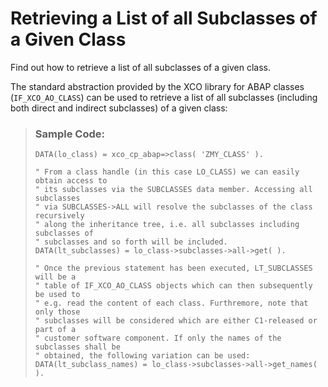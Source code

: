 <!-- loiof9cb50b7d69e452995703eea81fb8753 -->

# Retrieving a List of all Subclasses of a Given Class

Find out how to retrieve a list of all subclasses of a given class.

The standard abstraction provided by the XCO library for ABAP classes \(`IF_XCO_AO_CLASS`\) can be used to retrieve a list of all subclasses \(including both direct and indirect subclasses\) of a given class:

> ### Sample Code:  
> ```abap
> DATA(lo_class) = xco_cp_abap=>class( 'ZMY_CLASS' ).
>  
> " From a class handle (in this case LO_CLASS) we can easily obtain access to
> " its subclasses via the SUBCLASSES data member. Accessing all subclasses
> " via SUBCLASSES->ALL will resolve the subclasses of the class recursively
> " along the inheritance tree, i.e. all subclasses including subclasses of
> " subclasses and so forth will be included.
> DATA(lt_subclasses) = lo_class->subclasses->all->get( ).
>  
> " Once the previous statement has been executed, LT_SUBCLASSES will be a
> " table of IF_XCO_AO_CLASS objects which can then subsequently be used to
> " e.g. read the content of each class. Furthremore, note that only those
> " subclasses will be considered which are either C1-released or part of a
> " customer software component. If only the names of the subclasses shall be
> " obtained, the following variation can be used:
> DATA(lt_subclass_names) = lo_class->subclasses->all->get_names( ).
> ```

